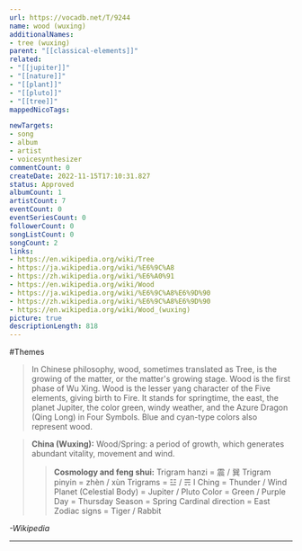 ```yaml
---
url: https://vocadb.net/T/9244
name: wood (wuxing)
additionalNames: 
- tree (wuxing)
parent: "[[classical-elements]]"
related:
- "[[jupiter]]"
- "[[nature]]"
- "[[plant]]"
- "[[pluto]]"
- "[[tree]]"
mappedNicoTags:

newTargets:
- song
- album
- artist
- voicesynthesizer
commentCount: 0
createDate: 2022-11-15T17:10:31.827
status: Approved
albumCount: 1
artistCount: 7
eventCount: 0
eventSeriesCount: 0
followerCount: 0
songListCount: 0
songCount: 2
links: 
- https://en.wikipedia.org/wiki/Tree
- https://ja.wikipedia.org/wiki/%E6%9C%A8
- https://zh.wikipedia.org/wiki/%E6%A0%91
- https://en.wikipedia.org/wiki/Wood
- https://ja.wikipedia.org/wiki/%E6%9C%A8%E6%9D%90
- https://zh.wikipedia.org/wiki/%E6%9C%A8%E6%9D%90
- https://en.wikipedia.org/wiki/Wood_(wuxing)
picture: true
descriptionLength: 818
---
```


#Themes

>In Chinese philosophy, wood, sometimes translated as Tree, is the growing of the matter, or the matter's growing stage.
Wood is the first phase of Wu Xing.
Wood is the lesser yang character of the Five elements, giving birth to Fire.
It stands for springtime, the east, the planet Jupiter, the color green, windy weather, and the Azure Dragon (Qing Long) in Four Symbols.
Blue and cyan-type colors also represent wood.

>**China (Wuxing):**
Wood/Spring: a period of growth, which generates abundant vitality, movement and wind.
>> **Cosmology and feng shui:**
Trigram hanzi = 震 / 巽
Trigram pinyin = zhèn / xùn
Trigrams = ☳ / ☴
I Ching = Thunder / Wind
Planet (Celestial Body) = Jupiter / Pluto
Color = Green / Purple
Day = Thursday
Season = Spring
Cardinal direction = East
Zodiac signs = Tiger / Rabbit

*-Wikipedia*

---

